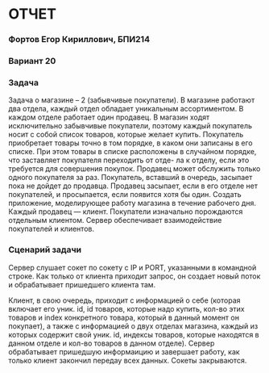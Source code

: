 # ОТЧЕТ
### Фортов Егор Кириллович, БПИ214
### Вариант 20
### Задача
Задача о магазине – 2 (забывчивые покупатели). В магазине работают два отдела, каждый отдел обладает уникальным ассортиментом. В каждом отделе работает один продавец. В магазин ходят исключительно забывчивые покупатели, поэтому каждый покупатель носит с собой список товаров, которые желает купить. Покупатель приобретает товары точно в том порядке, в каком они записаны в его списке. При этом товары в списке расположены в случайном порядке, что заставляет покупателя переходить от отде- ла к отделу, если это требуется для совершения покупок. Продавец может обслужить только одного покупателя за раз. Покупатель, вставший в очередь, засыпает пока не дойдет до продавца. Продавец засыпает, если в его отделе нет покупателей, и просыпается, если появится хотя бы один. Создать приложение, моделирующее работу магазина в течение рабочего дня. Каждый продавец — клиент. Покупатели изначально порождаются отдельным клиентом. Сервер обеспечивает взаимодействие покупателей и клиентов.
### Сценарий задачи
Сервер слушает сокет по сокету с IP и PORT, указанными в командной строке. Как только от клиента приходит запрос, он создает новый поток и обрабатывает пришедшего клиента там. 

Клиент, в свою очередь, приходит с информацией о себе (которая включает его уник. id, id товаров, которые надо купить, кол-во этих товаров и index конкретного товара, который в данный момент он покупает), а также с информацией о двух отделах магазина, каждый из которых содержит свой уник. id, индексы товаров, которые находятся в данном отделе и кол-во товаров в данном отделе). 
Сервер обрабатывает пришедшую информаицию и завершает работу, как только клиент закончил передау всех данных. Сокеты закрываются.
